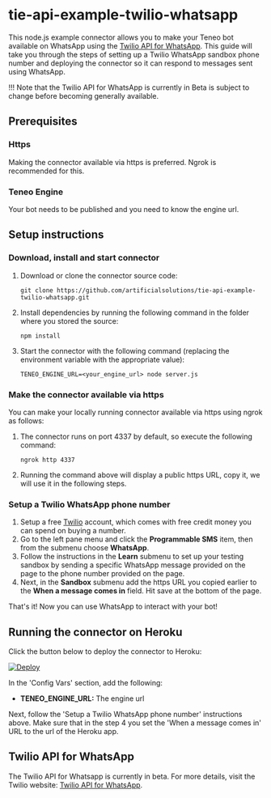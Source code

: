 # tie-api-example-twilio-whatsapp
This node.js example connector allows you to make your Teneo bot available on WhatsApp using the [Twilio API for WhatsApp](https://www.twilio.com/whatsapp). This guide will take you through the steps of setting up a Twilio WhatsApp sandbox phone number and deploying the connector so it can respond to messages sent using WhatsApp.

!!! Note that the Twilio API for WhatsApp is currently in Beta is subject to change before becoming generally available.

## Prerequisites
### Https
Making the connector available via https is preferred. Ngrok is recommended for this.

### Teneo Engine
Your bot needs to be published and you need to know the engine url.

## Setup instructions
### Download, install and start connector
1. Download or clone the connector source code:
    ```
    git clone https://github.com/artificialsolutions/tie-api-example-twilio-whatsapp.git
    ```
2. Install dependencies by running the following command in the folder where you stored the source:
    ```
    npm install
    ``` 
3. Start the connector with the following command (replacing the environment variable with the appropriate value):
    ```
    TENEO_ENGINE_URL=<your_engine_url> node server.js
    ```

### Make the connector available via https
You can make your locally running connector available via https using ngrok as follows:

1. The connector runs on port 4337 by default, so execute the following command:
    ```
    ngrok http 4337
    ```
2. Running the command above will display a public https URL, copy it, we will use it in the following steps.

### Setup a Twilio WhatsApp phone number
1. Setup a free [Twilio](https://www.twilio.com/try-twilio) account, which comes with free credit money you can spend on buying a number.
2. Go to the left pane menu and click the **Programmable SMS** item, then from the submenu choose **WhatsApp**.
3. Follow the instructions in the **Learn** submenu to set up your testing sandbox by sending a specific WhatsApp message provided on the page to the phone number provided on the page. 
4. Next, in the **Sandbox** submenu add the https URL you copied earlier to the **When a message comes in** field. Hit save at the bottom of the page.

That's it! Now you can use WhatsApp to interact with your bot!

## Running the connector on Heroku
Click the button below to deploy the connector to Heroku:

[![Deploy](https://www.herokucdn.com/deploy/button.svg?classes=heroku)](https://heroku.com/deploy?template=https://github.com/artificialsolutions/tie-api-example-twilio-whatsapp)

In the 'Config Vars' section, add the following:
* **TENEO_ENGINE_URL:** The engine url

Next, follow the 'Setup a Twilio WhatsApp phone number' instructions above. Make sure that in the step 4 you set the 'When a message comes in' URL to the url of the Heroku app.

## Twilio API for WhatsApp
The Twilio API for Whatsapp is currently in beta. For more details, visit the Twilio website: [Twilio API for WhatsApp](https://www.twilio.com/docs/sms/whatsapp/api).


